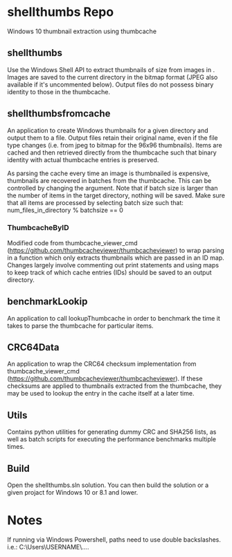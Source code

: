 # shellthumbs Repo
Windows 10 thumbnail extraction using thumbcache

## shellthumbs

Use the Windows Shell API to extract thumbnails of size <thumbsize> from images in <folderpath>.
Images are saved to the current directory in the bitmap format (JPEG also available if it's uncommented below).
Output files do not possess binary identity to those in the thumbcache.


## shellthumbsfromcache

An application to create Windows thumbnails for a given directory and output them to a file. Output files retain their original name, even if the file type changes (i.e. from jpeg to bitmap for the 96x96 thumbnails).
Items are cached and then retrieved directly from the thumbcache such that binary identity with actual thumbcache entries is preserved.

As parsing the cache every time an image is thumbnailed is expensive, thumbnails are recovered in batches from the thumbcache. This can be controlled by changing the <batchsize> argument.
Note that if batch size is larger than the number of items in the target directory, nothing will be saved. Make sure that all items are processed by selecting batch size such that:
num_files_in_directory % batchsize == 0


### ThumbcacheByID

Modified code from thumbcache_viewer_cmd (https://github.com/thumbcacheviewer/thumbcacheviewer) to wrap parsing in a function which only extracts thumbnails which are passed in an ID map. Changes largely involve commenting out print statements and using maps to keep track of which cache entries (IDs) should be saved to an output directory.



## benchmarkLookip

An application to call lookupThumbcache in order to benchmark the time it takes to parse the thumbcache for particular items.

## CRC64Data
An application to wrap the CRC64 checksum implementation from  thumbcache_viewer_cmd (https://github.com/thumbcacheviewer/thumbcacheviewer).
If these checksums are applied to thumbnails extracted from the thumbcache, they may be used to lookup the entry in the cache itself at a later time.


## Utils

Contains python utilities for generating dummy CRC and SHA256 lists, as well as batch scripts for executing the performance benchmarks multiple times.



## Build

Open the shellthumbs.sln solution. You can then build the solution or a given projact for Windows 10 or 8.1 and lower.


# Notes
If running via Windows Powershell, paths need to use double backslashes.
i.e.: C:\\Users\\USERNAME\\....
